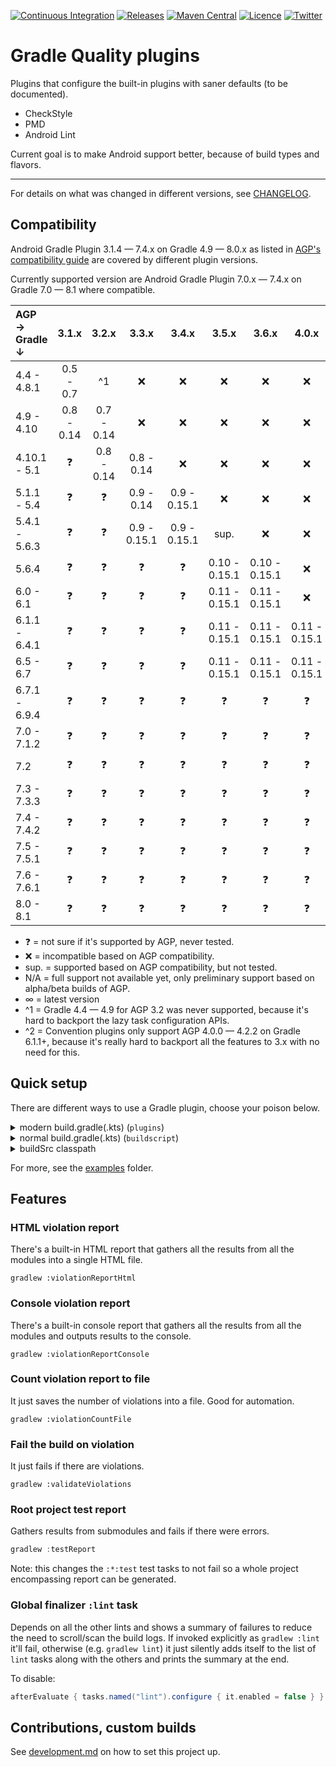 [![Continuous Integration](https://github.com/TWiStErRob/net.twisterrob.gradle/actions/workflows/CI.yml/badge.svg)](https://github.com/TWiStErRob/net.twisterrob.gradle/actions/workflows/CI.yml)
[![Releases](https://img.shields.io/github/v/release/twisterrob/net.twisterrob.gradle)](
https://github.com/TWiStErRob/net.twisterrob.gradle/releases)
[![Maven Central](https://img.shields.io/maven-central/v/net.twisterrob.gradle/twister-quality)](
https://search.maven.org/search?q=g:net.twisterrob.gradle)
[![Licence](https://img.shields.io/github/license/twisterrob/net.twisterrob.gradle)](
https://github.com/TWiStErRob/net.twisterrob.gradle/blob/main/LICENCE)
[![Twitter](https://img.shields.io/twitter/follow/twisterrob?style=social)](
https://twitter.com/twisterrob)

# Gradle Quality plugins

Plugins that configure the built-in plugins with saner defaults (to be documented).
 * CheckStyle
 * PMD
 * Android Lint

Current goal is to make Android support better, because of build types and flavors.

---

For details on what was changed in different versions, see [CHANGELOG](CHANGELOG.md).

## Compatibility

Android Gradle Plugin 3.1.4 — 7.4.x on Gradle 4.9 — 8.0.x
as listed in [AGP's compatibility guide](https://developer.android.com/studio/releases/gradle-plugin#updating-gradle)
are covered by different plugin versions.

Currently supported version are Android Gradle Plugin 7.0.x — 7.4.x on Gradle 7.0 — 8.1 where compatible.

| AGP →<br/>Gradle ↓ |   3.1.x    |   3.2.x    |    3.3.x     |    3.4.x     |     3.5.x     |     3.6.x     |     4.0.x     |     4.1.x     |     4.2.x     |  7.0.x   |  7.1.x   |  7.2.x   |  7.3.x   |  7.4.x   |
|:-------------------|:----------:|:----------:|:------------:|:------------:|:-------------:|:-------------:|:-------------:|:-------------:|:-------------:|:--------:|:--------:|:--------:|:--------:|:--------:|
| 4.4 - 4.8.1        | 0.5 - 0.7  |     ^1     |      ❌       |      ❌       |       ❌       |       ❌       |       ❌       |       ❌       |       ❌       |    ❌     |    ❌     |    ❌     |    ❌     |    ❌     |
| 4.9 - 4.10         | 0.8 - 0.14 | 0.7 - 0.14 |      ❌       |      ❌       |       ❌       |       ❌       |       ❌       |       ❌       |       ❌       |    ❌     |    ❌     |    ❌     |    ❌     |    ❌     |
| 4.10.1 - 5.1       |     ❓      | 0.8 - 0.14 |  0.8 - 0.14  |      ❌       |       ❌       |       ❌       |       ❌       |       ❌       |       ❌       |    ❌     |    ❌     |    ❌     |    ❌     |    ❌     |
| 5.1.1 - 5.4        |     ❓      |     ❓      |  0.9 - 0.14  | 0.9 - 0.15.1 |       ❌       |       ❌       |       ❌       |       ❌       |       ❌       |    ❌     |    ❌     |    ❌     |    ❌     |    ❌     |
| 5.4.1 - 5.6.3      |     ❓      |     ❓      | 0.9 - 0.15.1 | 0.9 - 0.15.1 |     sup.      |       ❌       |       ❌       |       ❌       |       ❌       |    ❌     |    ❌     |    ❌     |    ❌     |    ❌     |
| 5.6.4              |     ❓      |     ❓      |      ❓       |      ❓       | 0.10 - 0.15.1 | 0.10 - 0.15.1 |       ❌       |       ❌       |       ❌       |    ❌     |    ❌     |    ❌     |    ❌     |    ❌     |
| 6.0 - 6.1          |     ❓      |     ❓      |      ❓       |      ❓       | 0.11 - 0.15.1 | 0.11 - 0.15.1 |       ❌       |       ❌       |       ❌       |    ❌     |    ❌     |    ❌     |    ❌     |    ❌     |
| 6.1.1 - 6.4.1      |     ❓      |     ❓      |      ❓       |      ❓       | 0.11 - 0.15.1 | 0.11 - 0.15.1 | 0.11 - 0.15.1 |       ❌       |       ❌       |    ❌     |    ❌     |    ❌     |    ❌     |    ❌     |
| 6.5 - 6.7          |     ❓      |     ❓      |      ❓       |      ❓       | 0.11 - 0.15.1 | 0.11 - 0.15.1 | 0.11 - 0.15.1 | 0.11 - 0.15.1 |       ❌       |    ❌     |    ❌     |    ❌     |    ❌     |    ❌     |
| 6.7.1 - 6.9.4      |     ❓      |     ❓      |      ❓       |      ❓       |       ❓       |       ❓       |       ❓       | 0.11 - 0.15.1 | 0.11 - 0.15.1 |    ❌     |    ❌     |    ❌     |    ❌     |    ❌     |
| 7.0 - 7.1.2        |     ❓      |     ❓      |      ❓       |      ❓       |       ❓       |       ❓       |       ❓       |       ❓       | 0.13 - 0.15.1 | 0.13 - ∞ |    ❌     |    ❌     |    ❌     |    ❌     |
| 7.2                |     ❓      |     ❓      |      ❓       |      ❓       |       ❓       |       ❓       |       ❓       |       ❓       | 0.13 - 0.15.1 | 0.13 - ∞ | 0.14 - ∞ |    ❌     |    ❌     |    ❌     |
| 7.3 - 7.3.3        |     ❓      |     ❓      |      ❓       |      ❓       |       ❓       |       ❓       |       ❓       |       ❓       | 0.13 - 0.15.1 | 0.13 - ∞ | 0.14 - ∞ | 0.14 - ∞ |    ❌     |    ❌     |
| 7.4 - 7.4.2        |     ❓      |     ❓      |      ❓       |      ❓       |       ❓       |       ❓       |       ❓       |       ❓       | 0.14 - 0.15.1 | 0.14 - ∞ | 0.14 - ∞ | 0.14 - ∞ | 0.15 - ∞ |    ❌     |
| 7.5 - 7.5.1        |     ❓      |     ❓      |      ❓       |      ❓       |       ❓       |       ❓       |       ❓       |       ❓       | 0.14 - 0.15.1 | 0.14 - ∞ | 0.14 - ∞ | 0.14 - ∞ | 0.15 - ∞ | 0.15 - ∞ |
| 7.6 - 7.6.1        |     ❓      |     ❓      |      ❓       |      ❓       |       ❓       |       ❓       |       ❓       |       ❓       | 0.14 - 0.15.1 | 0.14 - ∞ | 0.14 - ∞ | 0.14 - ∞ | 0.15 - ∞ | 0.15 - ∞ |
| 8.0 - 8.1          |     ❓      |     ❓      |      ❓       |      ❓       |       ❓       |       ❓       |       ❓       |       ❓       |       ❓       |    ❓     |    ❓     |    ❓     |    ❓     | 0.15 - ∞ |

 * ❓ = not sure if it's supported by AGP, never tested.
 * ❌ = incompatible based on AGP compatibility.
 * sup. = supported based on AGP compatibility, but not tested.
 * N/A = full support not available yet, only preliminary support based on alpha/beta builds of AGP.
 * ∞ = latest version
 * ^1 = Gradle 4.4 — 4.9 for AGP 3.2 was never supported, because it's hard to backport the lazy task configuration APIs.
 * ^2 = Convention plugins only support AGP 4.0.0 — 4.2.2 on Gradle 6.1.1+, because it's really hard to backport all the features to 3.x with no need for this.

## Quick setup
There are different ways to use a Gradle plugin, choose your poison below.
<details>
	<summary>modern build.gradle(.kts) (<code>plugins</code>)</summary>

```gradle
plugins {
	id("net.twisterrob.gradle.plugin.quality") version "x.y"
}
```
</details>

<details>
	<summary>normal build.gradle(.kts) (<code>buildscript</code>)</summary>

```gradle
buildscript {
	repositories {
		mavenCentral()
	}
	dependencies {
		classpath("net.twisterrob.gradle:twister-quality:x.y")
	}
}
// Kotlin
apply(plugin = "net.twisterrob.gradle.plugin.quality")
// Groovy
apply plugin: "net.twisterrob.gradle.plugin.quality"
```

</details>

<details>
	<summary>buildSrc classpath</summary>

#### `buildSrc/build.gradle(.kts)`

```gradle
repositories {
	mavenCentral()
}
dependencies {
	implementation("net.twisterrob.gradle:twister-quality:x.y")
}
```

#### `build.gradle(.kts)`

```gradle
// Kotlin
apply(plugin = "net.twisterrob.gradle.plugin.quality")
// Groovy
apply plugin: "net.twisterrob.gradle.plugin.quality"
```

</details>

For more, see the [examples](docs/examples) folder.

## Features

### HTML violation report

There's a built-in HTML report that gathers all the results from all the modules into a single HTML file.

```shell
gradlew :violationReportHtml
```

### Console violation report

There's a built-in console report that gathers all the results from all the modules and outputs results to the console.

```shell
gradlew :violationReportConsole
```

### Count violation report to file

It just saves the number of violations into a file. Good for automation.

```shell
gradlew :violationCountFile
```

### Fail the build on violation

It just fails if there are violations.

```shell
gradlew :validateViolations
```

### Root project test report

Gathers results from submodules and fails if there were errors.

```groovy
gradlew :testReport
```

Note: this changes the `:*:test` test tasks to not fail so a whole project encompassing report can be generated.

### Global finalizer `:lint` task
Depends on all the other lints and shows a summary of failures to reduce the need to scroll/scan the build logs.
If invoked explicitly as `gradlew :lint` it'll fail, otherwise (e.g. `gradlew lint`) it just silently adds itself to the list of `lint` tasks along with the others and prints the summary at the end.

To disable:

```gradle
afterEvaluate { tasks.named("lint").configure { it.enabled = false } }
```

## Contributions, custom builds

See [development.md](docs/development.md) on how to set this project up.
